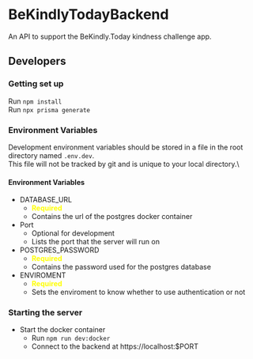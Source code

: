 # BeKindlyTodayBackend

An API to support the BeKindly.Today kindness challenge app.

## Developers

### Getting set up

Run `npm install`\
Run `npx prisma generate`

### Environment Variables

Development environment variables should be stored in a file in the root directory named `.env.dev`.\
This file will not be tracked by git and is unique to your local directory.\

#### Environment Variables

- DATABASE_URL
  - <span style="color:yellow;">**Required**</span>
  - Contains the url of the postgres docker container
- Port
  - Optional for development
  - Lists the port that the server will run on
- POSTGRES_PASSWORD
  - <span style="color:yellow;">**Required**</span>
  - Contains the password used for the postgres database
- ENVIROMENT
  - <span style="color:yellow;">**Required**</span>
  - Sets the enviroment to know whether to use authentication or not

### Starting the server

- Start the docker container
  - Run `npm run dev:docker`
  - Connect to the backend at https://localhost:$PORT
